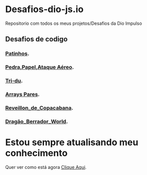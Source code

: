 # Desafios-dio-js.io
Repositorio com todos os meus projetos/Desafios da Dio Impulso

## Desafios de codigo 

### [Patinhos](https://github.com/Kazuto-neves/Desafios-dio-js.io/blob/main/Desafios_Codigo/Desafios_01_Patinhos.js).
### [Pedra,Papel,Ataque Aéreo](https://github.com/Kazuto-neves/Desafios-dio-js.io/blob/main/Desafios_Codigo/Desafios_02_Pedra,Papel,Ataque_Aéreo.js).
### [Tri-du](https://github.com/Kazuto-neves/Desafios-dio-js.io/blob/main/Desafios_Codigo/Desafios_03_Tri-du.js).
### [Arrays Pares](https://github.com/Kazuto-neves/Desafios-dio-js.io/blob/main/Desafios_Codigo/Desafios_04_Arrays_Pares.js).
### [Reveillon_de_Copacabana](https://github.com/Kazuto-neves/Desafios-dio-js.io/blob/main/Desafios_Codigo/Desafios_05_Reveillon_de_Copacabana.js).
### [Dragão_Berrador_World](https://github.com/Kazuto-neves/Desafios-dio-js.io/blob/main/Desafios_Codigo/Desafios_06_Dragao_Berrador_World.js).

# Estou sempre atualisando meu conhecimento

Quer ver como está agora [Clique Aqui](https://kazuto-neves.github.io/Desafios-dio-js.io/).
